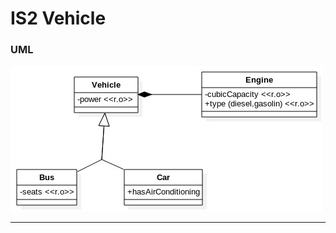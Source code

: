 # IS2 Vehicle 

<h3>UML</h3>
<img src="https://raw.githubusercontent.com/ckwanted/is2Vehicle/master/vehicle.jpg" alt="diagrama uml" />
<hr/>
